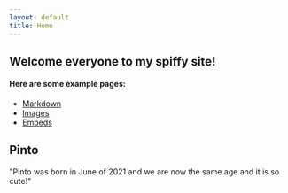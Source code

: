 ```yaml
---
layout: default
title: Home
---
```


## Welcome everyone to my spiffy site!


#### Here are some example pages:

- [Markdown](02-markdown-examples)
- [Images](03-images-examples)
- [Embeds](04-embeds-examples)
## Pinto 
"Pinto was born in June of 2021 and we are now the same age and it is so cute!"
